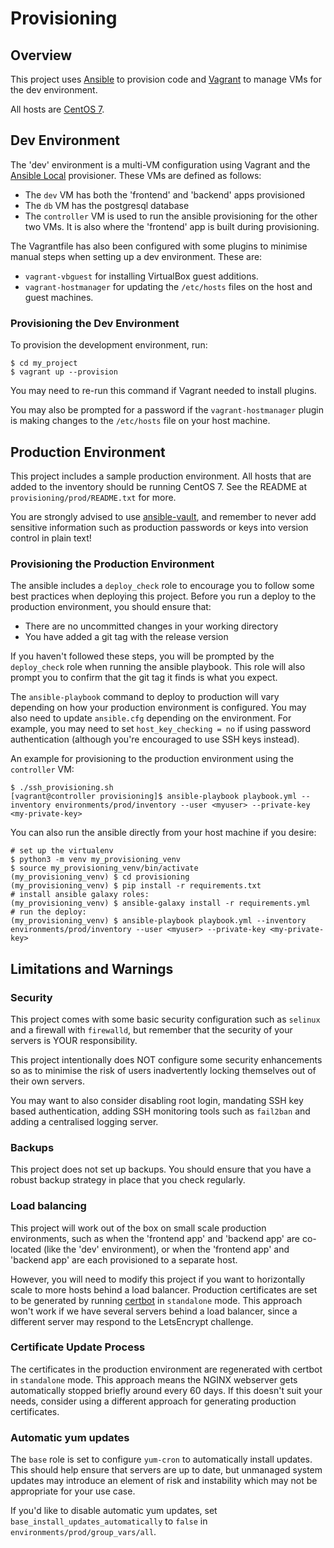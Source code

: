 # Provisioning

## Overview

This project uses [Ansible](https://docs.ansible.com/ansible/latest/index.html)
to provision code and [Vagrant](https://www.vagrantup.com) to manage VMs for
the dev environment.

All hosts are [CentOS 7](https://www.centos.org).

## Dev Environment

The 'dev' environment is a multi-VM configuration using Vagrant and the
[Ansible Local](https://www.vagrantup.com/docs/provisioning/ansible_local.html)
provisioner. These VMs are defined as follows:

* The `dev` VM has both the 'frontend' and 'backend' apps provisioned
* The `db` VM has the postgresql database
* The `controller` VM is used to run the ansible provisioning for the other
  two VMs. It is also where the 'frontend' app is built during provisioning.
  
The Vagrantfile has also been configured with some plugins to minimise manual
steps when setting up a dev environment. These are:
  
  * `vagrant-vbguest` for installing VirtualBox guest additions.
  * `vagrant-hostmanager` for updating the `/etc/hosts` files on the host
    and guest machines.
  
### Provisioning the Dev Environment

To provision the development environment, run:
```
$ cd my_project
$ vagrant up --provision
```

You may need to re-run this command if Vagrant needed to install plugins.

You may also be prompted for a password if the `vagrant-hostmanager` plugin is
making changes to the `/etc/hosts` file on your host machine.

## Production Environment

This project includes a sample production environment. All hosts that are added
to the inventory should be running CentOS 7. See the README at
`provisioning/prod/README.txt` for more.

You are strongly advised to use [ansible-vault](https://docs.ansible.com/ansible/latest/user_guide/vault.html),
and remember to never add sensitive information such as production passwords or
keys into version control in plain text!
  
### Provisioning the Production Environment

The ansible includes a `deploy_check` role to encourage you to follow some best
practices when deploying this project. Before you run a deploy to the production
environment, you should ensure that:

* There are no uncommitted changes in your working directory
* You have added a git tag with the release version

If you haven't followed these steps, you will be prompted by the `deploy_check`
role when running the ansible playbook. This role will also prompt you to
confirm that the git tag it finds is what you expect.

The `ansible-playbook` command to deploy to production will vary depending on
how your production environment is configured. You may also need to update
`ansible.cfg` depending on the environment. For example, you may need to set
`host_key_checking = no` if using password authentication (although you're 
encouraged to use SSH keys instead).

An example for provisioning to the production environment using the
`controller` VM:

```
$ ./ssh_provisioning.sh
[vagrant@controller provisioning]$ ansible-playbook playbook.yml --inventory environments/prod/inventory --user <myuser> --private-key <my-private-key>
```

You can also run the ansible directly from your host machine if you desire:

```
# set up the virtualenv
$ python3 -m venv my_provisioning_venv
$ source my_provisioning_venv/bin/activate
(my_provisioning_venv) $ cd provisioning
(my_provisioning_venv) $ pip install -r requirements.txt
# install ansible galaxy roles:
(my_provisioning_venv) $ ansible-galaxy install -r requirements.yml
# run the deploy:
(my_provisioning_venv) $ ansible-playbook playbook.yml --inventory environments/prod/inventory --user <myuser> --private-key <my-private-key>
```

## Limitations and Warnings

### Security

This project comes with some basic security configuration such as `selinux` and
a firewall with `firewalld`, but remember that the security of your servers
is YOUR responsibility.

This project intentionally does NOT configure some security enhancements so as
to minimise the risk of users inadvertently locking themselves out of their own
servers.

You may want to also consider disabling root login, mandating SSH key based
authentication, adding SSH monitoring tools such as `fail2ban` and adding a
centralised logging server.

### Backups

This project does not set up backups. You should ensure that you have a robust
backup strategy in place that you check regularly.

### Load balancing

This project will work out of the box on small scale production environments,
such as when the 'frontend app' and 'backend app' are co-located (like the
'dev' environment), or when the 'frontend app' and 'backend app' are each
provisioned to a separate host.

However, you will need to modify this project if you want to horizontally scale
to more hosts behind a load balancer. Production certificates are set to be
generated by running [certbot](https://certbot.eff.org) in `standalone` mode.
This approach won't work if we have several servers behind a load balancer, since
a different server may respond to the LetsEncrypt challenge.

### Certificate Update Process

The certificates in the production environment are regenerated with certbot in
`standalone` mode. This approach means the NGINX webserver gets automatically
stopped briefly around every 60 days. If this doesn't suit your needs, consider
using a different approach for generating production certificates.

### Automatic yum updates

The `base` role is set to configure `yum-cron` to automatically install updates.
This should help ensure that servers are up to date, but unmanaged system updates
may introduce an element of risk and instability which may not be appropriate
for your use case.

If you'd like to disable automatic yum updates, set
`base_install_updates_automatically` to `false` in `environments/prod/group_vars/all`. 
